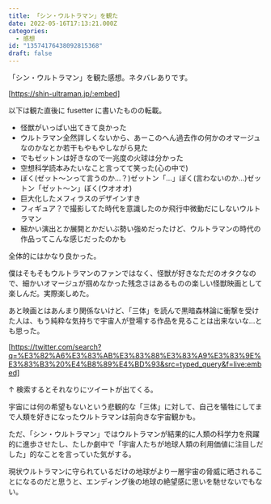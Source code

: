```yaml
---
title: 「シン・ウルトラマン」を観た
date: 2022-05-16T17:13:21.000Z
categories:
  - 感想
id: "13574176438092815368"
draft: false
---
```


「シン・ウルトラマン」を観た感想。ネタバレありです。

<!-- more -->

[https://shin-ultraman.jp/:embed]

以下は観た直後に fusetter に書いたものの転載。

- 怪獣がいっぱい出てきて良かった
- ウルトラマン全然詳しくないから、あーこのへん過去作の何かのオマージュなのかなとか若干もやもやしながら見た
- でもゼットンは好きなので一兆度の火球は分かった
- 空想科学読本みたいなこと言ってて笑った(心の中で)
- ぼく(ゼット〜ンって言うのか...？)ゼットン「...」ぼく(言わないのか...)ゼットン「ゼット〜ン」ぼく(ウオオオ)
- 巨大化したメフィラスのデザインすき
- フィギュア？で撮影してた時代を意識したのか飛行中微動だにしないウルトラマン
- 細かい演出とか展開とかだいぶ勢い強めだったけど、ウルトラマンの時代の作品ってこんな感じだったのかも

全体的にはかなり良かった。

僕はそもそもウルトラマンのファンではなく、怪獣が好きなただのオタクなので、細かいオマージュが掴めなかった残念さはあるものの楽しい怪獣映画として楽しんだ。実際楽しめた。

あと映画とはあんまり関係ないけど、「三体」を読んで黒暗森林論に衝撃を受けた人は、もう純粋な気持ちで宇宙人が登場する作品を見ることは出来ないな...とも思った。

[https://twitter.com/search?q=%E3%82%A6%E3%83%AB%E3%83%88%E3%83%A9%E3%83%9E%E3%83%B3%20%E4%B8%89%E4%BD%93&src=typed_query&f=live:embed]

↑ 検索するとそれなりにツイートが出てくる。

宇宙には何の希望もないという悲観的な「三体」に対して、自己を犠牲にしてまで人類を好きになったウルトラマンは前向きな宇宙観かも。

ただ、「シン・ウルトラマン」ではウルトラマンが結果的に人類の科学力を飛躍的に進歩させたし、たしか劇中で「宇宙人たちが地球人類の利用価値に注目しだした」的なことを言っていた気がする。

現状ウルトラマンに守られているだけの地球がより一層宇宙の脅威に晒されることになるのだと思うと、エンディング後の地球の絶望感に思いを馳せないでもない。
